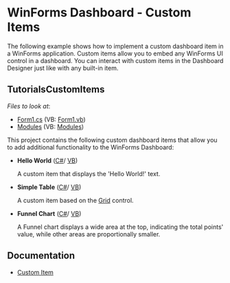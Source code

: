 
# WinForms Dashboard - Custom Items

The following example shows how to implement a custom dashboard item in a WinForms application. Custom items allow you to embed any WinForms UI control in a dashboard. You can interact with custom items in the Dashboard Designer just like with any built-in item.
## TutorialsCustomItems

*Files to look at*:

* [Form1.cs](./CS/TutorialsCustomItems/Form1.cs) (VB: [Form1.vb](./VB/TutorialsCustomItems/Form1.vb))
* [Modules](./CS/TutorialsCustomItems/CustomItems/) (VB: [Modules](./VB/TutorialsCustomItems/CustomItems/))


This project contains the following custom dashboard items that allow you to add additional functionality to the WinForms Dashboard:

* **Hello World** ([С#](./CS/TutorialsCustomItems/CustomItems/)/ [VB](./VB/TutorialsCustomItems/CustomItems/))

    A custom item that displays the 'Hello World!' text. 

* **Simple Table** ([С#](./CS/TutorialsCustomItems/CustomItems/)/ [VB](./VB/TutorialsCustomItems/CustomItems/))

    A custom item based on the [Grid](http://docs.devexpress.devx/WindowsForms/DevExpress.XtraGrid.GridControl?v=21.1) control.

* **Funnel Chart** ([С#](./CS/TutorialsCustomItems/CustomItems/)/ [VB](./VB/TutorialsCustomItems/CustomItems/))

    A Funnel chart displays a wide area at the top, indicating the total points' value, while other areas are proportionally smaller.

## Documentation

* [Custom Item](http://docs.devexpress.devx/Dashboard/403031/winforms-dashboard/winforms-designer/create-dashboards-in-the-winforms-designer/dashboard-item-settings/custom-item?v=21.1)
